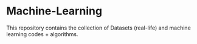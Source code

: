 # Machine-Learning
This repository contains the collection of Datasets (real-life) and machine learning codes + algorithms.


 
